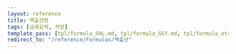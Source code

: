 ```yaml
---
layout: reference
title: 백출산방
tags: [금궤요략, 처방]
template_pass: [tpl/formula_SHL.md, tpl/formula_GGY.md, tpl/formula_etc.md]
redirect_to: "/reference/Formulas/백출산"
---
```


